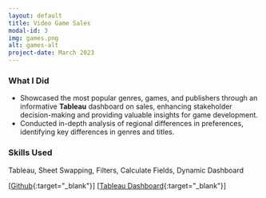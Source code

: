 ```yaml
---
layout: default
title: Video Game Sales
modal-id: 3
img: games.png
alt: games-alt
project-date: March 2023
---
```


### What I Did
- Showcased the most popular genres, games, and publishers through an informative **Tableau** dashboard on 
    sales, enhancing stakeholder decision-making and providing valuable insights for game development. 
- Conducted in-depth analysis of regional differences in preferences, identifying key differences in genres and titles.


### Skills Used
Tableau, Sheet Swapping, Filters, Calculate Fields, Dynamic Dashboard

[[Github](https://github.com/j3li/Video-Games-Sales-Analysis/edit/main/README.md){:target="_blank"}]
[[Tableau Dashboard](https://public.tableau.com/app/profile/jing3638/viz/VideoGameSales_16785155468120/VideoGameSales){:target="_blank"}]
